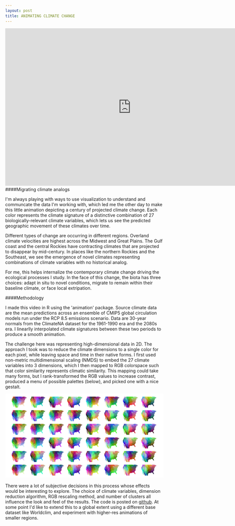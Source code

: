 ```yaml
---
layout: post
title: ANIMATING CLIMATE CHANGE
---
```



<iframe src="https://player.vimeo.com/video/156115210?autoplay=1&loop=1&title=0&portrait=0" width="800" height="501" frameborder="0" webkitallowfullscreen mozallowfullscreen allowfullscreen></iframe>

<br>
####Migrating climate analogs

I'm always playing with ways to use visualization to understand and communcate the data I'm working with, which led me the other day to make this little animation depicting a century of projected climate change. Each color represents the climate signature of a distinctive combination of 27 biologically-relevant climate variables, which lets us see the predicted geographic movement of these climates over time.

Different types of change are occurring in different regions. Overland climate velocities are highest across the Midwest and Great Plains. The Gulf coast and the central Rockies have contracting climates that are projected to disappear by mid-century. In places like the northern Rockies and the Southeast, we see the emergence of novel climates representing combinations of climate variables with no historical analog. 

For me, this helps internalize the contemporary climate change driving the ecological processes I study. In the face of this change, the biota has three choices: adapt in situ to novel conditions, migrate to remain within their baseline climate, or face local extripation.

####Methodology

I made this video in R using the 'animation' package. Source climate data are the mean predictions across an ensemble of CMIP5 global circulation models run under the RCP 8.5 emissions scenario. Data are 30-year normals from the ClimateNA dataset for the 1961-1990 era and the 2080s era. I linearlly interpolated climate signatures between these two periods to produce a smooth animation.

The challenge here was representing high-dimensional data in 2D. The approach I took was to reduce the climate dimensions to a single color for each pixel, while leaving space and time in their native forms. I first used non-metric multidimensional scaling (NMDS) to embed the 27 climate variables into 3 dimensions, which I then mapped to RGB colorspace such that color similarity represents climatic similarity. This mapping could take many forms, but I rank-transformed the RGB values to increase contrast, produced a menu of possible palettes (below), and picked one with a nice gestalt.

![palettes](/assets/analogs_palettes.jpg)

There were a lot of subjective decisions in this process whose effects would be interesting to explore. The choice of climate variables, dimension reduction algorithm, RGB rescaling method, and number of clusters all influence the look and feel of the results. The code is posted on [github](https://github.com/matthewkling/analog_animation). At some point I'd like to extend this to a global extent using a different base dataset like Worldclim, and experiment with higher-res animations of smaller regions.

